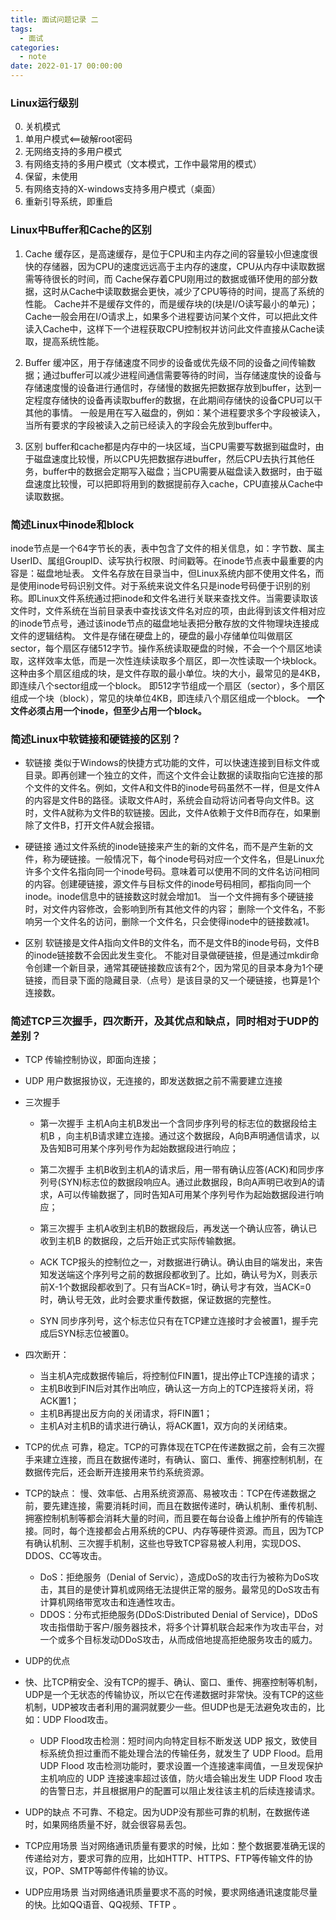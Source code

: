 ```yaml
---
title: 面试问题记录 二
tags:
  - 面试
categories:
  - note
date: 2022-01-17 00:00:00
---
```



### Linux运行级别

0. 关机模式
1. 单用户模式<==破解root密码
2. 无网络支持的多用户模式
3. 有网络支持的多用户模式（文本模式，工作中最常用的模式）
4. 保留，未使用
5. 有网络支持的X-windows支持多用户模式（桌面）
6. 重新引导系统，即重启
<!--more-->

### Linux中Buffer和Cache的区别
1. Cache
缓存区，是高速缓存，是位于CPU和主内存之间的容量较小但速度很快的存储器，因为CPU的速度远远高于主内存的速度，CPU从内存中读取数据需等待很长的时间，而  Cache保存着CPU刚用过的数据或循环使用的部分数据，这时从Cache中读取数据会更快，减少了CPU等待的时间，提高了系统的性能。
Cache并不是缓存文件的，而是缓存块的(块是I/O读写最小的单元)；Cache一般会用在I/O请求上，如果多个进程要访问某个文件，可以把此文件读入Cache中，这样下一个进程获取CPU控制权并访问此文件直接从Cache读取，提高系统性能。

2. Buffer
缓冲区，用于存储速度不同步的设备或优先级不同的设备之间传输数据；通过buffer可以减少进程间通信需要等待的时间，当存储速度快的设备与存储速度慢的设备进行通信时，存储慢的数据先把数据存放到buffer，达到一定程度存储快的设备再读取buffer的数据，在此期间存储快的设备CPU可以干其他的事情。
一般是用在写入磁盘的，例如：某个进程要求多个字段被读入，当所有要求的字段被读入之前已经读入的字段会先放到buffer中。

3. 区别
buffer和cache都是内存中的一块区域，当CPU需要写数据到磁盘时，由于磁盘速度比较慢，所以CPU先把数据存进buffer，然后CPU去执行其他任务，buffer中的数据会定期写入磁盘；当CPU需要从磁盘读入数据时，由于磁盘速度比较慢，可以把即将用到的数据提前存入cache，CPU直接从Cache中读取数据。

### 简述Linux中inode和block
inode节点是一个64字节长的表，表中包含了文件的相关信息，如：字节数、属主UserID、属组GroupID、读写执行权限、时间戳等。在inode节点表中最重要的内容是：磁盘地址表。
文件名存放在目录当中，但Linux系统内部不使用文件名，而是使用inode号码识别文件。对于系统来说文件名只是inode号码便于识别的别称。即Linux文件系统通过把inode和文件名进行关联来查找文件。当需要读取该文件时，文件系统在当前目录表中查找该文件名对应的项，由此得到该文件相对应的inode节点号，通过该inode节点的磁盘地址表把分散存放的文件物理块连接成文件的逻辑结构。
文件是存储在硬盘上的，硬盘的最小存储单位叫做扇区sector，每个扇区存储512字节。操作系统读取硬盘的时候，不会一个个扇区地读取，这样效率太低，而是一次性连续读取多个扇区，即一次性读取一个块block。这种由多个扇区组成的块，是文件存取的最小单位。块的大小，最常见的是4KB，即连续八个sector组成一个block。
即512字节组成一个扇区（sector），多个扇区组成一个块（block），常见的块单位4KB，即连续八个扇区组成一个block。
**一个文件必须占用一个inode，但至少占用一个block。**

### 简述Linux中软链接和硬链接的区别？
* 软链接
类似于Windows的快捷方式功能的文件，可以快速连接到目标文件或目录。即再创建一个独立的文件，而这个文件会让数据的读取指向它连接的那个文件的文件名。例如，文件A和文件B的inode号码虽然不一样，但是文件A的内容是文件B的路径。读取文件A时，系统会自动将访问者导向文件B。这时，文件A就称为文件B的软链接。因此，文件A依赖于文件B而存在，如果删除了文件B，打开文件A就会报错。


* 硬链接
通过文件系统的inode链接来产生的新的文件名，而不是产生新的文件，称为硬链接。一般情况下，每个inode号码对应一个文件名，但是Linux允许多个文件名指向同一个inode号码。意味着可以使用不同的文件名访问相同的内容。创建硬链接，源文件与目标文件的inode号码相同，都指向同一个inode。inode信息中的链接数这时就会增加1。
当一个文件拥有多个硬链接时，对文件内容修改，会影响到所有其他文件的内容；
删除一个文件名，不影响另一个文件名的访问，删除一个文件名，只会使得inode中的链接数减1。
* 区别
软链接是文件A指向文件B的文件名，而不是文件B的inode号码，文件B的inode链接数不会因此发生变化。
不能对目录做硬链接，但是通过mkdir命令创建一个新目录，通常其硬链接数应该有2个，因为常见的目录本身为1个硬链接，而目录下面的隐藏目录.（点号）是该目录的又一个硬链接，也算是1个连接数。

### 简述TCP三次握手，四次断开，及其优点和缺点，同时相对于UDP的差别？

* TCP
传输控制协议，即面向连接；
* UDP
用户数据报协议，无连接的，即发送数据之前不需要建立连接


* 三次握手

    * 第一次握手
    主机A向主机B发出一个含同步序列号的标志位的数据段给主机B ，向主机B请求建立连接。通过这个数据段，A向B声明通信请求，以及告知B可用某个序列号作为起始数据段进行响应；
    * 第二次握手
    主机B收到主机A的请求后，用一带有确认应答(ACK)和同步序列号(SYN)标志位的数据段响应A。通过此数据段，B向A声明已收到A的请求，A可以传输数据了，同时告知A可用某个序列号作为起始数据段进行响应；
    * 第三次握手
    主机A收到主机B的数据段后，再发送一个确认应答，确认已收到主机B 的数据段，之后开始正式实际传输数据。

    * ACK
    TCP报头的控制位之一，对数据进行确认。确认由目的端发出，来告知发送端这个序列号之前的数据段都收到了。比如，确认号为X，则表示前X-1个数据段都收到了。只有当ACK=1时，确认号才有效，当ACK=0时，确认号无效，此时会要求重传数据，保证数据的完整性。
    * SYN
    同步序列号，这个标志位只有在TCP建立连接时才会被置1，握手完成后SYN标志位被置0。


* 四次断开：
    * 当主机A完成数据传输后，将控制位FIN置1，提出停止TCP连接的请求；
    * 主机B收到FIN后对其作出响应，确认这一方向上的TCP连接将关闭，将ACK置1；
    * 主机B再提出反方向的关闭请求，将FIN置1；
    * 主机A对主机B的请求进行确认，将ACK置1，双方向的关闭结束。


* TCP的优点
可靠，稳定。TCP的可靠体现在TCP在传递数据之前，会有三次握手来建立连接，而且在数据传递时，有确认、窗口、重传、拥塞控制机制，在数据传完后，还会断开连接用来节约系统资源。
* TCP的缺点：
慢、效率低、占用系统资源高、易被攻击：TCP在传递数据之前，要先建连接，需要消耗时间，而且在数据传递时，确认机制、重传机制、拥塞控制机制等都会消耗大量的时间，而且要在每台设备上维护所有的传输连接。同时，每个连接都会占用系统的CPU、内存等硬件资源。而且，因为TCP有确认机制、三次握手机制，这些也导致TCP容易被人利用，实现DOS、DDOS、CC等攻击。

    * DoS：拒绝服务（Denial of Servic），造成DoS的攻击行为被称为DoS攻击，其目的是使计算机或网络无法提供正常的服务。最常见的DoS攻击有计算机网络带宽攻击和连通性攻击。
    * DDOS：分布式拒绝服务(DDoS:Distributed Denial of Service)，DDoS攻击指借助于客户/服务器技术，将多个计算机联合起来作为攻击平台，对一个或多个目标发动DDoS攻击，从而成倍地提高拒绝服务攻击的威力。

* UDP的优点
* 快、比TCP稍安全、没有TCP的握手、确认、窗口、重传、拥塞控制等机制，UDP是一个无状态的传输协议，所以它在传递数据时非常快。没有TCP的这些机制，UDP被攻击者利用的漏洞就要少一些。但UDP也是无法避免攻击的，比如：UDP Flood攻击。

    * UDP Flood攻击检测：短时间内向特定目标不断发送 UDP 报文，致使目标系统负担过重而不能处理合法的传输任务，就发生了 UDP Flood。启用 UDP Flood 攻击检测功能时，要求设置一个连接速率阈值，一旦发现保护主机响应的 UDP 连接速率超过该值，防火墙会输出发生 UDP Flood 攻击的告警日志，并且根据用户的配置可以阻止发往该主机的后续连接请求。


* UDP的缺点
不可靠、不稳定。因为UDP没有那些可靠的机制，在数据传递时，如果网络质量不好，就会很容易丢包。

* TCP应用场景
当对网络通讯质量有要求的时候，比如：整个数据要准确无误的传递给对方，要求可靠的应用，比如HTTP、HTTPS、FTP等传输文件的协议，POP、SMTP等邮件传输的协议。
* UDP应用场景
当对网络通讯质量要求不高的时候，要求网络通讯速度能尽量的快。比如QQ语音、QQ视频、TFTP 。


